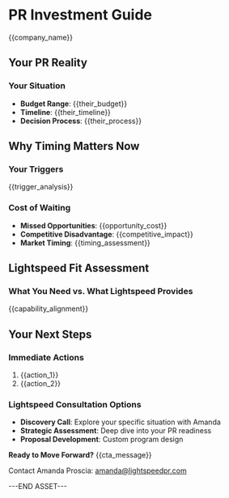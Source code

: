 # PR Investment Guide
{{company_name}}

## Your PR Reality

### Your Situation
- **Budget Range**: {{their_budget}}
- **Timeline**: {{their_timeline}}
- **Decision Process**: {{their_process}}

## Why Timing Matters Now

### Your Triggers
{{trigger_analysis}}

### Cost of Waiting
- **Missed Opportunities**: {{opportunity_cost}}
- **Competitive Disadvantage**: {{competitive_impact}}
- **Market Timing**: {{timing_assessment}}

## Lightspeed Fit Assessment

### What You Need vs. What Lightspeed Provides
{{capability_alignment}}

## Your Next Steps

### Immediate Actions
1. {{action_1}}
2. {{action_2}}

### Lightspeed Consultation Options
- **Discovery Call**: Explore your specific situation with Amanda
- **Strategic Assessment**: Deep dive into your PR readiness
- **Proposal Development**: Custom program design

**Ready to Move Forward?**
{{cta_message}}

Contact Amanda Proscia: amanda@lightspeedpr.com

---END ASSET---
